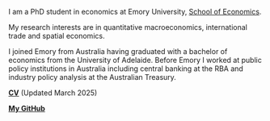 I am a PhD student in economics at Emory University, [School of Economics](https://economics.emory.edu).

My research interests are in quantitative macroeconomics, international trade and spatial economics. 

I joined Emory from Australia having graduated with a bachelor of economics from the University of Adelaide. Before Emory I worked at public policy institutions in Australia including central banking at the RBA and industry policy analysis at the Australian Treasury.

__[CV](/pdf/Nialls_CV.pdf)__ (Updated March 2025)

__[My GitHub](https://github.com/NiallPeat95)__ 

